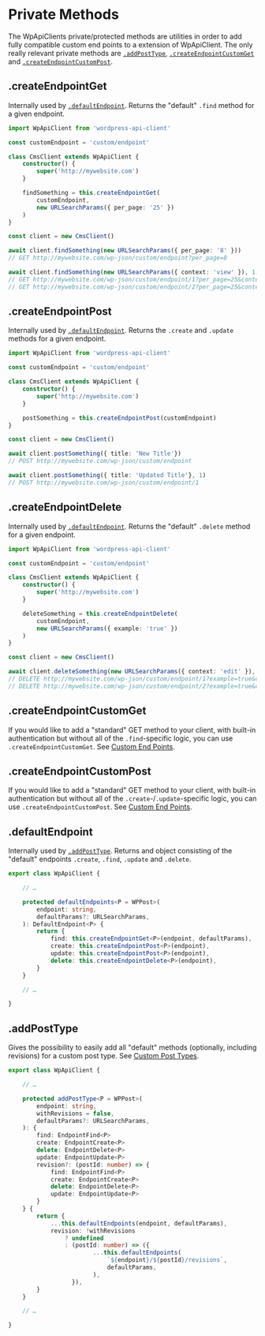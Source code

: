 # Private Methods

The WpApiClients private/protected methods are utilities in order to add fully
compatible custom end points to a extension of WpApiClient. The only really
relevant private methods are
[`.addPostType`](#addposttype),
[`.createEndpointCustomGet`](#createendpointcustomget)
and  [`.createEndpointCustomPost`](#createendpointcustompost).

## .createEndpointGet

Internally used by [`.defaultEndpoint`](#defaultendpoint). Returns the "default"
`.find` method for a given endpoint.

```typescript
import WpApiClient from 'wordpress-api-client'

const customEndpoint = 'custom/endpoint'

class CmsClient extends WpApiClient {
	constructor() {
		super('http://mywebsite.com')
    }

    findSomething = this.createEndpointGet(
        customEndpoint,
        new URLSearchParams({ per_page: '25' })
    )
}

const client = new CmsClient()

await client.findSomething(new URLSearchParams({ per_page: '8' }))
// GET http://mywebsite.com/wp-json/custom/endpoint?per_page=8

await client.findSomething(new URLSearchParams({ context: 'view' }), 1, 2)
// GET http://mywebsite.com/wp-json/custom/endpoint/1?per_page=25&context=view
// GET http://mywebsite.com/wp-json/custom/endpoint/2?per_page=25&context=view

```

## .createEndpointPost

Internally used by [`.defaultEndpoint`](#defaultendpoint). Returns the `.create`
and `.update` methods for a given endpoint.

```typescript
import WpApiClient from 'wordpress-api-client'

const customEndpoint = 'custom/endpoint'

class CmsClient extends WpApiClient {
	constructor() {
		super('http://mywebsite.com')
    }

    postSomething = this.createEndpointPost(customEndpoint)
}

const client = new CmsClient()

await client.postSomething({ title: 'New Title'})
// POST http://mywebsite.com/wp-json/custom/endpoint

await client.postSomething({ title: 'Updated Title'}, 1)
// POST http://mywebsite.com/wp-json/custom/endpoint/1

```

## .createEndpointDelete

Internally used by [`.defaultEndpoint`](#defaultendpoint). Returns the "default"
`.delete` method for a given endpoint.

```typescript
import WpApiClient from 'wordpress-api-client'

const customEndpoint = 'custom/endpoint'

class CmsClient extends WpApiClient {
	constructor() {
		super('http://mywebsite.com')
    }

    deleteSomething = this.createEndpointDelete(
        customEndpoint,
        new URLSearchParams({ example: 'true' })
    )
}

const client = new CmsClient()

await client.deleteSomething(new URLSearchParams({ context: 'edit' }), 1, 2)
// DELETE http://mywebsite.com/wp-json/custom/endpoint/1?example=true&context=edit
// DELETE http://mywebsite.com/wp-json/custom/endpoint/2?example=true&context=edit

```

## .createEndpointCustomGet

If you would like to add a "standard" GET method to your client, with built-in authentication
but without all of the `.find`-specific logic, you can use `.createEndpointCustomGet`.
See [Custom End Points](usage/custom-end-points.md).

## .createEndpointCustomPost

If you would like to add a "standard" GET method to your client, with built-in authentication
but without all of the `.create`-/`.update`-specific logic, you can use `.createEndpointCustomPost`.
See [Custom End Points](usage/custom-end-points.md).

## .defaultEndpoint

Internally used by [`.addPostType`](#addposttype). Returns and object consisting
of the "default" endpoints `.create`, `.find`, `.update` and `.delete`.

```typescript
export class WpApiClient {

    // …

	protected defaultEndpoints<P = WPPost>(
		endpoint: string,
		defaultParams?: URLSearchParams,
	): DefaultEndpoint<P> {
		return {
			find: this.createEndpointGet<P>(endpoint, defaultParams),
			create: this.createEndpointPost<P>(endpoint),
			update: this.createEndpointPost<P>(endpoint),
			delete: this.createEndpointDelete<P>(endpoint),
		}
	}

    // …

}
```

## .addPostType

Gives the possibility to easily add all "default" methods (optionally, including
revisions) for a custom post type. See [Custom Post Types](usage/custom-post-types.md).

```typescript
export class WpApiClient {

    // …

	protected addPostType<P = WPPost>(
		endpoint: string,
		withRevisions = false,
		defaultParams?: URLSearchParams,
	): {
		find: EndpointFind<P>
		create: EndpointCreate<P>
		delete: EndpointDelete<P>
		update: EndpointUpdate<P>
		revision?: (postId: number) => {
			find: EndpointFind<P>
			create: EndpointCreate<P>
			delete: EndpointDelete<P>
			update: EndpointUpdate<P>
		}
	} {
		return {
			...this.defaultEndpoints(endpoint, defaultParams),
			revision: !withRevisions
				? undefined
				: (postId: number) => ({
						...this.defaultEndpoints(
							`${endpoint}/${postId}/revisions`,
							defaultParams,
						),
				  }),
		}
	}

    // …

}
```
